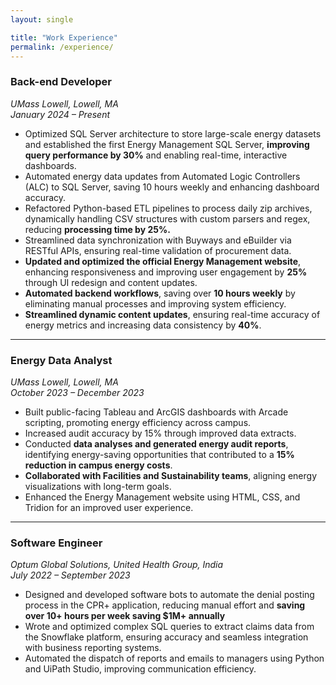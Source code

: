 ```yaml
---
layout: single

title: "Work Experience"
permalink: /experience/
---
```

### **Back-end Developer**  
*UMass Lowell, Lowell, MA*  
*January 2024 – Present*  

- Optimized SQL Server architecture to store large-scale energy datasets and established the first Energy
Management SQL Server, **improving query performance by 30%** and enabling real-time, interactive dashboards.
- Automated energy data updates from Automated Logic Controllers (ALC) to SQL Server, saving 10 hours weekly
and enhancing dashboard accuracy.
- Refactored Python-based ETL pipelines to process daily zip archives, dynamically handling CSV structures with
custom parsers and regex, reducing **processing time by 25%.**
- Streamlined data synchronization with Buyways and eBuilder via RESTful APIs, ensuring real-time validation of
procurement data.
- **Updated and optimized the official Energy Management website**, enhancing responsiveness and improving user engagement by **25%** through UI redesign and content updates.  
- **Automated backend workflows**, saving over **10 hours weekly** by eliminating manual processes and improving system efficiency.  
- **Streamlined dynamic content updates**, ensuring real-time accuracy of energy metrics and increasing data consistency by **40%**.  

---

### **Energy Data Analyst**  
*UMass Lowell, Lowell, MA*  
*October 2023 – December 2023*  

- Built public-facing Tableau and ArcGIS dashboards with Arcade scripting, promoting energy efficiency across
campus.  
- Increased audit accuracy by 15% through improved data extracts.
- Conducted **data analyses and generated energy audit reports**, identifying energy-saving opportunities that contributed to a **15% reduction in campus energy costs**.  
- **Collaborated with Facilities and Sustainability teams**, aligning energy visualizations with long-term goals.
- Enhanced the Energy Management website using HTML, CSS, and Tridion for an improved user experience.

---

### **Software Engineer**  
*Optum Global Solutions, United Health Group, India*  
*July 2022 – September 2023*  

- Designed and developed software bots to automate the denial posting process in the CPR+ application, reducing
manual effort and **saving over 10+ hours per week saving $1M+ annually**
- Wrote and optimized complex SQL queries to extract claims data from the Snowflake platform, ensuring accuracy
and seamless integration with business reporting systems.
- Automated the dispatch of reports and emails to managers using Python and UiPath Studio, improving
communication efficiency.
